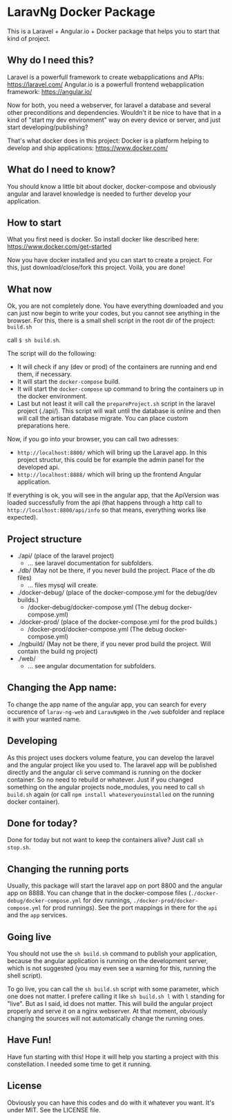 # LaravNg Docker Package

This is a Laravel + Angular.io + Docker package that helps you to start that kind of project.

## Why do I need this?

Laravel is a powerfull framework to create webapplications and APIs: https://laravel.com/
Angular.io is a powerfull frontend webapplication framework: https://angular.io/

Now for both, you need a webserver, for laravel a database and several other preconditions and dependencies. Wouldn't it be nice to have that in a kind of "start my dev environment" way on every device or server, and just start developing/publishing?

That's what docker does in this project:
Docker is a platform helping to develop and ship applications: https://www.docker.com/

## What do I need to know?
You should know a little bit about docker, docker-compose and obviously angular and laravel knowledge is needed to further develop your application.

## How to start

What you first need is docker. So install docker like described here: https://www.docker.com/get-started

Now you have docker installed and you can start to create a project. For this, just download/close/fork this project. Voilà, you are done!

## What now
Ok, you are not completely done. You have everything downloaded and you can just now begin to write your codes, but you cannot see anything in the browser.
For this, there is a small shell script in the root dir of the project: `build.sh`

call `$ sh build.sh`. 

The script will do the following:
- It will check if any (dev or prod) of the containers are running and end them, if necessary.
- It will start the `docker-compose` build.
- It will start the `docker-compose` up command to bring the containers up in the docker environment.
- Last but not least it will call the `prepareProject.sh` script in the laravel project (./api/). This script will wait until the database is online and then will call the artisan database migrate. You can place custom preparations here.

Now, if you go into your browser, you can call two adresses:
- `http://localhost:8800/` which will bring up the Laravel app. In this project structur, this could be for example the admin panel for the developed api.
- `http://localhost:8888/` which will bring up the frontend Angular application.

If everything is ok, you will see in the angular app, that the ApiVersion was loaded successfully from the api (that happens through a http call to `http://localhost:8800/api/info` so that means, everything works like expected).

## Project structure
- ./api/ (place of the laravel project)
    - ... see laravel documentation for subfolders.
- ./db/ (May not be there, if you never build the project. Place of the db files)
    - ... files mysql will create.
- ./docker-debug/ (place of the docker-compose.yml for the debug/dev builds.)
    - /docker-debug/docker-compose.yml (The debug docker-compose.yml)
- ./docker-prod/ (place of the docker-compose.yml for the prod builds.)
    - /docker-prod/docker-compose.yml (The debug docker-compose.yml)
- ./ngbuild/ (May not be there, if you never prod build the project. Will contain the build ng project)
- ./web/
    - ... see angular documentation for subfolders.

## Changing the App name:
To change the app name of the angular app, you can search for every occurence of `larav-ng-web` and `LaravNgWeb` in the `/web` subfolder and replace it with your wanted name.

## Developing
As this project uses dockers volume feature, you can develop the laravel and the angular project like you used to. The laravel app will be published directly and the angular cli serve command is running on the docker container. So no need to rebuild or whatever. Just if you changed something on the angular projects node_modules, you need to call `sh build.sh` again (or call `npm install whateveryouinstalled` on the running docker container).

## Done for today?
Done for today but not want to keep the containers alive? Just call `sh stop.sh`.

## Changing the running ports
Usually, this package will start the laravel app on port 8800 and the angular app on 8888. You can change that in the docker-compose files (`./docker-debug/docker-compose.yml` for dev runnings, `./docker-prod/docker-compose.yml` for prod runnings). See the port mappings in there for the `api` and the `app` services.

## Going live
You should not use the `sh build.sh` command to publish your application, because the angular application is running on the development server, which is not suggested (you may even see a warning for this, running the shell script).

To go live, you can call the `sh build.sh` script with some parameter, which one does not matter. I prefere calling it like `sh build.sh l` with `l` standing for "live". But as I said, id does not matter.
This will build the angular project properly and serve it on a nginx webserver. At that moment, obviously changing the sources will not automatically change the running ones.

## Have Fun!
Have fun starting with this! Hope it will help you starting a project with this constellation. I needed some time to get it running.

## License
Obviously you can have this codes and do with it whatever you want. It's under MIT. See the LICENSE file.

